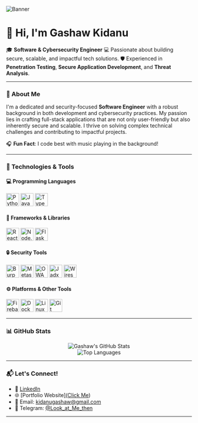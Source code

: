 <!--  ![Banner](https://user-images.githubusercontent.com/59097663/161393868-9d0d8cf2-9195-4c10-8bcc-56a43eaf1394.png) -->

![Banner](https://github.com/Gashaw512/asset/blob/main/gitbanner.png)

# 👋 Hi, I'm Gashaw Kidanu

🎓 **Software & Cybersecurity Engineer**
💻 Passionate about building secure, scalable, and impactful tech solutions.
🛡️ Experienced in **Penetration Testing**, **Secure Application Development**, and **Threat Analysis**.

---

### 🎯 About Me
I'm a dedicated and security-focused **Software Engineer** with a robust background in both development and cybersecurity practices. My passion lies in crafting full-stack applications that are not only user-friendly but also inherently secure and scalable. I thrive on solving complex technical challenges and contributing to impactful projects.

🎧 **Fun Fact**: I code best with music playing in the background!

---

### 🔧 Technologies & Tools

#### 💻 Programming Languages
<p>
  <img src="https://cdn.jsdelivr.net/gh/devicons/devicon/icons/python/python-original.svg" alt="Python" width="35" title="Python"/>
  <img src="https://cdn.jsdelivr.net/gh/devicons/devicon/icons/javascript/javascript-original.svg" alt="JavaScript" width="35" title="JavaScript"/>
  <img src="https://cdn.jsdelivr.net/gh/devicons/devicon/icons/typescript/typescript-original.svg" alt="TypeScript" width="35" title="TypeScript"/>
</p>

#### 🧱 Frameworks & Libraries
<p>
  <img src="https://www.vectorlogo.zone/logos/reactjs/reactjs-icon.svg" alt="React" width="35" title="React.js"/>
  <img src="https://cdn.jsdelivr.net/gh/devicons/devicon/icons/nodejs/nodejs-original.svg" alt="Node.js" width="35" title="Node.js"/>
  <img src="https://cdn.jsdelivr.net/gh/devicons/devicon/icons/flask/flask-original.svg" alt="Flask" width="35" title="Flask"/>
</p>

#### 🔒 Security Tools

<p>
  <img src="https://upload.wikimedia.org/wikipedia/commons/2/2f/Burp_Suite_Logo.svg" alt="Burp Suite" width="35" title="Burp Suite"/>
  <img src="https://www.vectorlogo.zone/logos/metasploit/metasploit-icon.svg" alt="Metasploit" width="35" title="Metasploit"/>
  <img src="https://www.vectorlogo.zone/logos/owasp/owasp-icon.svg" alt="OWASP (for MobSF)" width="35" title="MobSF (OWASP Mobile Security Framework)"/>
  <img src="https://upload.wikimedia.org/wikipedia/commons/1/18/Java_logo.svg" alt="Jadx (Java)" width="35" title="Jadx (Java Decompiler)"/>
  <img src="https://www.vectorlogo.zone/logos/wireshark/wireshark-icon.svg" alt="Wireshark" width="35" title="Wireshark"/>
  </p>

#### ⚙️ Platforms & Other Tools
<p>
  <img src="https://www.vectorlogo.zone/logos/firebase/firebase-icon.svg" alt="Firebase" width="35" title="Firebase"/>
  <img src="https://cdn.jsdelivr.net/gh/devicons/devicon/icons/docker/docker-original.svg" alt="Docker" width="35" title="Docker"/>
  <img src="https://cdn.jsdelivr.net/gh/devicons/devicon/icons/linux/linux-original.svg" alt="Linux" width="35" title="Linux"/>
  <img src="https://cdn.jsdelivr.net/gh/devicons/devicon/icons/git/git-original.svg" alt="Git" width="35" title="Git"/>
</p>

---

### 📊 GitHub Stats
<p align="center">
  <img src="https://github-readme-stats.vercel.app/api?username=Gashaw512&show_icons=true&theme=tokyonight&hide_border=true&count_private=true" alt="Gashaw's GitHub Stats" />
  <br/>
  <img src="https://github-readme-stats.vercel.app/api/top-langs?username=Gashaw512&layout=compact&theme=tokyonight&hide_border=true" alt="Top Languages" />
</p>

---

### 📬 Let's Connect!
- 💼 [LinkedIn](https://www.linkedin.com/in/gashaw-kidanu-b52238233/)
- 🌐 [Portfolio Website][(Click Me](https://gashawkidane.vercel.app/))
- 📧 Email: [kidanugashaw@gmail.com](mailto:kidanugashaw@gmail.com)
- 💬 Telegram: [@Look_at_Me_then](https://t.me/Look_at_Me_then)

---
